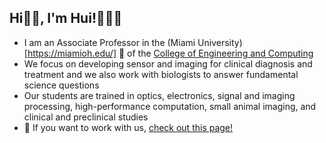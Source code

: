 ## Hi👋🏼, I'm Hui!👨🏻‍💻

* I am an Associate Professor in the (Miami University) [https://miamioh.edu/]  🏫 of the [College of Engineering and Computing](https://miamioh.edu/cec/)
* We focus on developing sensor and imaging for clinical diagnosis and treatment and we also work with biologists to answer fundamental science questions
* Our students are trained in optics, electronics, signal and imaging processing, high-performance computation, small animal imaging, and clinical and preclinical studies
* 👥 If you want to work with us, [check out this page!](https://comp-physics.group/vacancies.html) 